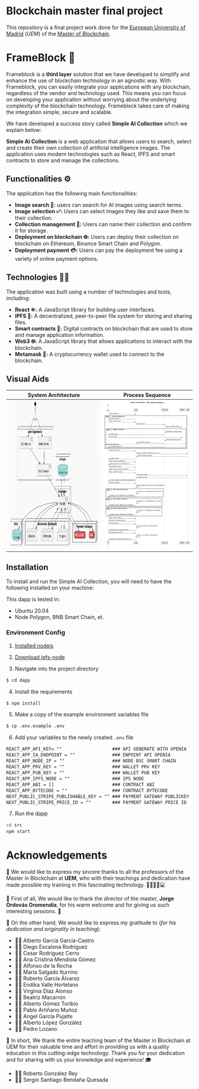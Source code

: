 # Blockchain master final project

This repository is a final project work done for the [European University of Madrid](https://universidadeuropea.com/) (_UEM_) of the [Master of Blockchain](https://estudiar.universidadeuropea.com/master-en-blockchain/?utm_source=google&utm_medium=paidsearch&utm_campaign={campaign.name}&utm_term=master%20en%20blockchain&utm_content=always_on&uecrm=7011v0000016zJoAAI).

# FrameBlock :rocket:

Frameblock is a **third layer** solution that we have developed to simplify and enhance the use of blockchain technology in an agnostic way. With Frameblock, you can easily integrate your applications with any blockchain, regardless of the vendor and technology used. This means you can focus on developing your application without worrying about the underlying complexity of the blockchain technology. Frameblock takes care of making the integration simple, secure and scalable.

We have developed a success story called __Simple AI Collection__ which we explain below:

 __Simple AI Collection__ is a web application that allows users to search, select and create their own collection of artificial intelligence images. The application uses modern technologies such as React, IPFS and smart contracts to store and manage the collections.

## Functionalities :gear:

The application has the following main functionalities:

* **Image search :mag_right::** users can search for AI images using search terms.
* **Image selection :white_check_mark::** Users can select images they like and save them to their collection.
* **Collection management :file_folder::** Users can name their collection and confirm it for storage.
* **Deployment on blockchain :globe_with_meridians::** Users can deploy their collection on blockchain on Ethereum, Binance Smart Chain and Polygon.
* **Deployment payment :credit_card::** Users can pay the deployment fee using a variety of online payment options.

## Technologies 🧑‍💻

The application was built using a number of technologies and tools, including:

* **React :atom_symbol::** A JavaScript library for building user interfaces.
* **IPFS :file_folder::** A decentralized, peer-to-peer file system for storing and sharing files.
* **Smart contracts :ledger::** Digital contracts on blockchain that are used to store and manage application information.
* **Web3 :globe_with_meridians::** A JavaScript library that allows applications to interact with the blockchain.
* **Metamask :key::** A cryptocurrency wallet used to connect to the blockchain.


## Visual Aids

|System Architecture | Process Sequence | 
|--------------------|------------------|
|<img src="doc/system.png" alt="System Architecture" width="500" height="400"/> | <img src="doc/secuenceuml.png" alt="Process Sequence" width="500" height="400"/> | 


## Installation

To install and run the Simple AI Collection, you will need to have the following installed on your machine:

This dapp is tested in:
- Ubuntu 20.04
- Node Polygon, BNB Smart Chain, et.

### Environment Config

1. [Installed nodejs](doc/nodejs.md)

2. [Download ipfs-node](doc/ipfs.md)

3. Navigate into the project directory

```bash
$ cd dapp
```

4. Install the requirements

```bash
$ npm install
```

5. Make a copy of the example environment variables file

```bash
$ cp .env.example .env
```

6. Add your variables to the newly created `.env` file

```
REACT_APP_API_KEY= ""                   ### API GENERATE WITH OPENIA
REACT_APP_IA_ENDPOINT = ""              ### ENPOINT API OPENIA
REACT_APP_NODE_IP = ""                  ### NODE BSC SMART CHAIN
REACT_APP_PRV_KEY = ""                  ### WALLET PRV KEY
REACT_APP_PUB_KEY = ""                  ### WALLET PUB KEY
REACT_APP_IPFS_NODE = ""                ### IPS NODE
REACT_APP_ABI = []                      ### CONTRACT ABI
REACT_APP_BYTECODE = ""                 ### CONTRACT BYTECODE
NEXT_PUBLIC_STRIPE_PUBLISHABLE_KEY = "" ### PAYMENT GATEWAY PUBLICKEY
NEXT_PUBLIC_STRIPE_PRICE_ID = ""        ### PAYMENT GATEWAY PRICE ID
```

7. Run the dapp

```bash
cd src
npm start
```

# Acknowledgements

🙌 We would like to express my sincere thanks to all the professors of the Master in Blockchain at **UEM**, who with their teachings and dedication have made possible my training in this fascinating technology. 👨‍🏫👩‍🏫💻

👏 First of all, We would like to thank the director of the master, **Jorge Ordovás Oromendía**, for his warm welcome and for giving us such interesting sessions. 🙏

💯 On the other hand, We would like to express my gratitude to (_for his dedication and originality in teaching_):

* 👨‍🏫 Alberto García García-Castro
* 👨‍🏫 Diego Escalona Rodriguez
* 👨‍🏫 Cesar Rodriguez Cerro
* 👩‍🏫 Ana Cristina Mendiola Gómez
* 👨‍🏫 Alfonso de la Rocha
* 👩‍🏫 María Salgado Iturrino
* 👨‍🏫 Roberto García Álvarez
* 👨‍🏫 Endika Valle Hortelano
* 👩‍🏫 Virginia Díaz Alonso
* 👩‍🏫 Beatriz Macarrón
* 👨‍🏫 Alberto Gómez Toribio
* 👨‍🏫 Pablo Artiñano Muñoz
* 👨‍🏫 Angel García Pujalte
* 👨‍🏫 Alberto López González
* 👨‍🏫 Pedro Lozano

🚀 In short, We thank the entire teaching team of the Master in Blockchain at UEM for their valuable time and effort in providing us with a quality education in this cutting-edge technology. Thank you for your dedication and for sharing with us your knowledge and experience! 🎓

* 👨‍🎓 Roberto Gonzalez Rey
* 👨‍🎓 Sergio Santiago Bendaña Quesada
